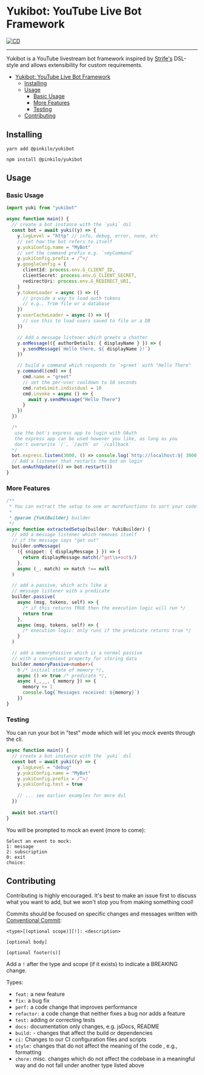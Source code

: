 # Yukibot: YouTube Live Bot Framework

[![CD](https://github.com/pinkilo/yukibotJS/actions/workflows/publish-ci.yml/badge.svg)](https://github.com/pinkilo/yukibotJS/actions/workflows/publish-ci.yml)

---

Yukibot is a YouTube livestream bot framework inspired by 
[Strife's](https://gitlab.com/serebit/strife) DSL-style
and allows extensibility for custom requirements.


<!-- TOC -->
* [Yukibot: YouTube Live Bot Framework](#yukibot-youtube-live-bot-framework)
  * [Installing](#installing)
  * [Usage](#usage)
    * [Basic Usage](#basic-usage)
    * [More Features](#more-features)
    * [Testing](#testing)
  * [Contributing](#contributing)
<!-- TOC -->


## Installing

```
yarn add @pinkilo/yukibot
```
```
npm install @pinkilo/yukibot
```

## Usage

### Basic Usage

```ts
import yuki from "yukibot"

async function main() {
  // create a bot instance with the `yuki` dsl
  const bot = await yuki((y) => {
    y.logLevel = "http" // info, debug, error, none, etc
    // set how the bot refers to itself
    y.yukiConfig.name = "MyBot"
    // set the command prefix e.g. `>myCommand`
    y.yukiConfig.prefix = /^>/
    y.googleConfig = {
      clientId: process.env.G_CLIENT_ID,
      clientSecret: process.env.G_CLIENT_SECRET,
      redirectUri: process.env.G_REDIRECT_URI,
    }
    y.tokenLoader = async () => ({
      // provide a way to load auth tokens
      // e.g., from file or a database
    })
    y.userCacheLoader = async () => ({
      // use this to load users saved to file or a DB
    })

    // Add a message listener which greets a chatter
    y.onMessage(({ authorDetails: { displayName } }) => {
      y.sendMessage(`Hello there, ${ displayName }!`)
    })

    // build a command which responds to `>greet` with "Hello There"
    y.command((cmd) => {
      cmd.name = "greet"
      // set the per-user cooldown to 10 seconds
      cmd.rateLimit.individual = 10
      cmd.invoke = async () => {
        await y.sendMessage("Hello There")
      }
    })
  })

  /*
   use the bot's express app to login with OAuth
   the express app can be used however you like, as long as you
   don't overwrite `/`, `/auth` or `/callback`
  */
  bot.express.listen(3000, () => console.log(`http://localhost:${ 3000 }`))
  // Add a listener that restarts the bot on login
  bot.onAuthUpdate(() => bot.restart())
}
```

### More Features

```ts
/**
 * You can extract the setup to one or morefunctions to sort your code!
 *
 * @param {YukiBuilder} builder
 */
async function extractedSetup(builder: YukiBuilder) {
  // add a message listener which removes itself
  // if the message says "get out"
  builder.onMessage(
    ({ snippet: { displayMessage } }) => {
      return displayMessage.match(/^get\s+out$/)
    },
    async (_, match) => match !== null
  )

  // add a passive, which acts like a
  // message listener with a predicate
  builder.passive(
    async (msg, tokens, self) => {
      /* if this returns TRUE then the execution logic will run */
      return true
    },
    async (msg, tokens, self) => {
      /* execution logic: only runs if the predicate returns true */
    }
  )

  // add a memoryPassive which is a normal passive
  // with a convenient property for storing data
  builder.memoryPassive<number>(
    0 /* initial state of memory */, 
    async () => true /* predicate */,
    async (_,__, { memory }) => {
      memory += 1
      console.log(`Messages received: ${memory}`)
    })
}
```

### Testing

You can run your bot in "test" mode which will let you mock events through the 
cli.

```ts
async function main() {
  // create a bot instance with the `yuki` dsl
  const bot = await yuki((y) => {
    y.logLevel = "debug"
    y.yukiConfig.name = "MyBot"
    y.yukiConfig.prefix = /^>/
    y.yukiConfig.test = true
    
    // ... see earlier examples for more dsl
  })
  
  await bot.start()
}
```

You will be prompted to mock an event (more to come):

```
Select an event to mock:
1: message
2: subscription
0: exit
choice:
```

## Contributing

Contributing is highly encouraged. It's best to make an issue first to discuss
what you want to add, but we won't stop you from making something cool!

Commits should be focused on specific changes and messages written with
[Conventional Commit](https://www.conventionalcommits.org/en/v1.0.0/#summary):

```
<type>[(optional scope)][!]: <description>

[optional body]

[optional footer(s)]
```
Add a `!` after the type and scope (if it exists) to indicate a BREAKING change.

Types:
- `feat:` a new feature
- `fix:` a bug fix
- `perf:` a code change that improves performance
- `refactor:` a code change that neither fixes a bug nor adds a feature 
- `test:` adding or correcting  tests
- `docs:` documentation only changes, e.g. jsDocs, README
- `build:` - changes that affect the build or dependencies
- `ci:` Changes to our CI configuration files and scripts
- `style:` changes that do not affect the meaning of the code , e.g., formatting
- `chore:` misc. changes which do not affect the codebase in a meaningful way
            and do not fall under another type listed above
